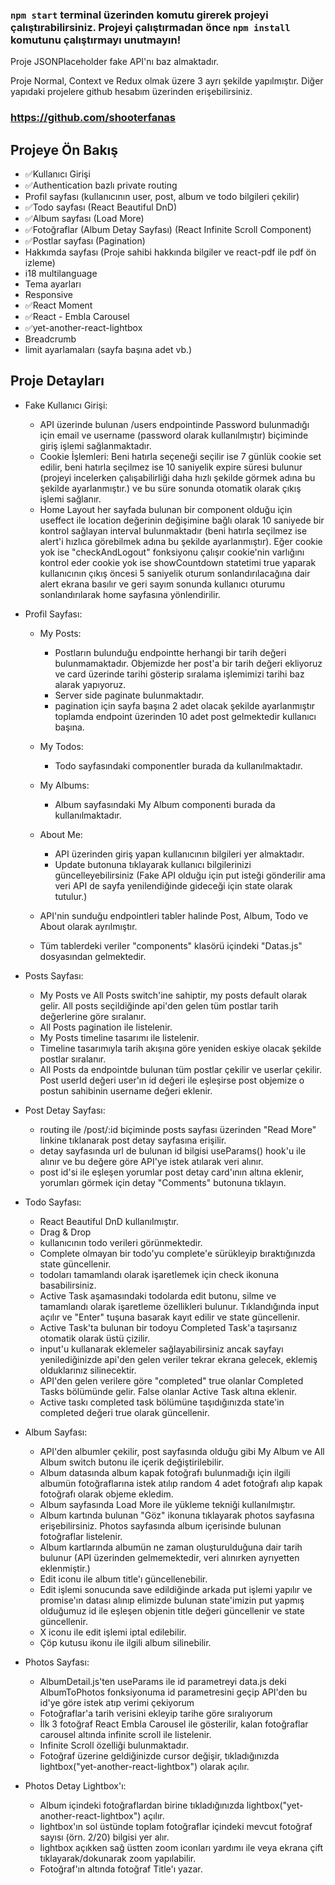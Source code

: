 ### `npm start` terminal üzerinden komutu girerek projeyi çalıştırabilirsiniz. Projeyi çalıştırmadan önce `npm install` komutunu çalıştırmayı unutmayın!

Proje JSONPlaceholder fake API'nı baz almaktadır. 

Proje Normal, Context ve Redux olmak üzere 3 ayrı şekilde yapılmıştır. Diğer yapıdaki projelere github hesabım üzerinden erişebilirsiniz. 
### https://github.com/shooterfanas

Projeye Ön Bakış
-----------------
- ✅Kullanıcı Girişi
- ✅Authentication bazlı private routing
- Profil sayfası (kullanıcının user, post, album ve todo bilgileri çekilir)
- ✅Todo sayfası (React Beautiful DnD)
- ✅Album sayfası (Load More)
- ✅Fotoğraflar (Album Detay Sayfası) (React Infinite Scroll Component)
- ✅Postlar sayfası (Pagination)
- Hakkımda sayfası (Proje sahibi hakkında bilgiler ve react-pdf ile pdf ön izleme)
- i18 multilanguage
- Tema ayarları
- Responsive
- ✅React Moment
- ✅React - Embla Carousel
- ✅yet-another-react-lightbox
- Breadcrumb
- limit ayarlamaları (sayfa başına adet vb.)

Proje Detayları
---------------
- Fake Kullanıcı Girişi: 
    - API üzerinde bulunan /users endpointinde Password bulunmadığı için email ve username (password olarak kullanılmıştır) biçiminde giriş işlemi sağlanmaktadır.
    - Cookie İşlemleri: Beni hatırla seçeneği seçilir ise 7 günlük cookie set edilir, beni hatırla seçilmez ise 10 saniyelik expire süresi bulunur (projeyi incelerken çalışabilirliği daha hızlı şekilde görmek adına bu şekilde ayarlanmıştır.) ve bu süre sonunda otomatik olarak çıkış işlemi sağlanır.
    - Home Layout her sayfada bulunan bir component olduğu için useffect ile location değerinin değişimine bağlı olarak 10 saniyede bir kontrol sağlayan interval bulunmaktadır (beni hatırla seçilmez ise alert'i hızlıca görebilmek adına bu şekilde ayarlanmıştır). Eğer cookie yok ise "checkAndLogout" fonksiyonu çalışır cookie'nin varlığını kontrol eder cookie yok ise showCountdown statetimi true yaparak kullanıcının çıkış öncesi 5 saniyelik oturum sonlandırılacağına dair alert ekrana basılır ve geri sayım sonunda kullanıcı oturumu sonlandırılarak home sayfasına yönlendirilir.

- Profil Sayfası:
    - My Posts:
        - Postların bulunduğu endpointte herhangi bir tarih değeri bulunmamaktadır. Objemizde her post'a bir tarih değeri ekliyoruz ve card üzerinde tarihi gösterip sıralama işlemimizi tarihi baz alarak yapıyoruz.
        - Server side paginate bulunmaktadır.
        - pagination için sayfa başına 2 adet olacak şekilde ayarlanmıştır toplamda endpoint üzerinden 10 adet post gelmektedir kullanıcı başına.
    - My Todos:
        - Todo sayfasındaki componentler burada da kullanılmaktadır.
    - My Albums:
        - Album sayfasındaki My Album componenti burada da kullanılmaktadır.
    - About Me:
        - API üzerinden giriş yapan kullanıcının bilgileri yer almaktadır.
        - Update butonuna tıklayarak kullanıcı bilgilerinizi güncelleyebilirsiniz (Fake API olduğu için put isteği gönderilir ama veri API de sayfa yenilendiğinde gideceği için state olarak tutulur.)

    - API'nin sunduğu endpointleri tabler halinde Post, Album, Todo ve About olarak ayrılmıştır.
    - Tüm tablerdeki veriler "components" klasörü içindeki "Datas.js" dosyasından gelmektedir.

- Posts Sayfası:
    - My Posts ve All Posts switch'ine sahiptir, my posts default olarak gelir. All posts seçildiğinde api'den gelen tüm postlar tarih değerlerine göre sıralanır.
    - All Posts pagination ile listelenir.
    - My Posts timeline tasarımı ile listelenir.
    - Timeline tasarımıyla tarih akışına göre yeniden eskiye olacak şekilde postlar sıralanır.
    - All Posts da endpointde bulunan tüm postlar çekilir ve userlar çekilir. Post userId değeri user'ın id değeri ile eşleşirse post objemize o postun sahibinin username değeri eklenir.

- Post Detay Sayfası:
    - routing ile /post/:id biçiminde posts sayfası üzerinden "Read More" linkine tıklanarak post detay sayfasına erişilir.
    - detay sayfasında url de bulunan id bilgisi useParams() hook'u ile alınır ve bu değere göre API'ye istek atılarak veri alınır.
    - post id'si ile eşleşen yorumlar post detay card'ının altına eklenir, yorumları görmek için detay "Comments" butonuna tıklayın.

- Todo Sayfası:
    - React Beautiful DnD kullanılmıştır.
    - Drag & Drop
    - kullanıcının todo verileri görünmektedir.
    - Complete olmayan bir todo'yu complete'e sürükleyip bıraktığınızda state güncellenir.
    - todoları tamamlandı olarak işaretlemek için check ikonuna basabilirsiniz.
    - Active Task aşamasındaki todolarda edit butonu, silme ve tamamlandı olarak işaretleme özellikleri bulunur. Tıklandığında input açılır ve "Enter" tuşuna basarak kayıt edilir ve state güncellenir.
    - Active Task'ta bulunan bir todoyu Completed Task'a taşırsanız otomatik olarak üstü çizilir.
    - input'u kullanarak eklemeler sağlayabilirsiniz ancak sayfayı yenilediğinizde api'den gelen veriler tekrar ekrana gelecek, eklemiş olduklarınız silinecektir.
    - API'den gelen verilere göre "completed" true olanlar Completed Tasks bölümünde gelir. False olanlar Active Task altına eklenir.
    - Active taskı completed task bölümüne taşıdığınızda state'in completed değeri true olarak güncellenir.
 
- Album Sayfası:
    - API'den albumler çekilir, post sayfasında olduğu gibi My Album ve All Album switch butonu ile içerik değiştirilebilir.
    - Album datasında album kapak fotoğrafı bulunmadığı için ilgili albumün fotoğraflarına istek atılıp random 4 adet fotoğrafı alıp kapak fotoğrafı olarak objeme ekledim.
    - Album sayfasında Load More ile yükleme tekniği kullanılmıştır.
    - Album kartında bulunan "Göz" ikonuna tıklayarak photos sayfasına erişebilirsiniz. Photos sayfasında album içerisinde bulunan fotoğraflar listelenir.
    - Album kartlarında albumün ne zaman oluşturulduğuna dair tarih bulunur (API üzerinden gelmemektedir, veri alınırken ayrıyetten eklenmiştir.)
    - Edit iconu ile album title'ı güncellenebilir.
    - Edit işlemi sonucunda save edildiğinde arkada put işlemi yapılır ve promise'ın datası alınıp elimizde bulunan state'imizin put yapmış olduğumuz id ile eşleşen objenin title değeri güncellenir ve state güncellenir.
    - X iconu ile edit işlemi iptal edilebilir.
    - Çöp kutusu ikonu ile ilgili album silinebilir.

- Photos Sayfası:
    - AlbumDetail.js'ten useParams ile id parametreyi data.js deki AlbumToPhotos fonksiyonuma id parametresini geçip API'den bu id'ye göre istek atıp verimi çekiyorum
    - Fotoğraflar'a tarih verisini ekleyip tarihe göre sıralıyorum
    - İlk 3 fotoğraf React Embla Carousel ile gösterilir, kalan fotoğraflar carousel altında infinite scroll ile listelenir.
    - Infinite Scroll özelliği bulunmaktadır.
    - Fotoğraf üzerine geldiğinizde cursor değişir, tıkladığınızda lightbox("yet-another-react-lightbox") olarak açılır.

- Photos Detay Lightbox'ı:
    - Album içindeki fotoğraflardan birine tıkladığınızda lightbox("yet-another-react-lightbox") açılır.
    - lightbox'ın sol üstünde toplam fotoğraflar içindeki mevcut fotoğraf sayısı (örn. 2/20) bilgisi yer alır.
    - lightbox açıkken sağ üstten zoom iconları yardımı ile veya ekrana çift tıklayarak/dokunarak zoom yapılabilir.
    - Fotoğraf'ın altında fotoğraf Title'ı yazar.


